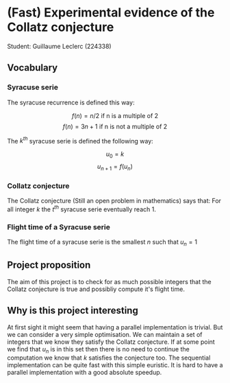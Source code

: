 # (Fast) Experimental evidence of the Collatz conjecture


Student: Guillaume Leclerc (224338)

## Vocabulary

### Syracuse serie

The syracuse recurrence is defined this way:

$$ f(n) = n/2 \text{ if n is a multiple of 2 }$$
$$ f(n) = 3 n + 1 \text{ if n is not a multiple of 2}$$

The $k^{th}$ syracuse serie is defined the following way:

$$ u_0 = k $$
$$ u_{n+1} = f(u_n) $$

### Collatz conjecture

The Collatz conjecture (Still an open problem in mathematics) says that: For all integer $k$ the $t^{th}$ syracuse serie eventually reach 1.

### Flight time of a Syracuse serie

The flight time of a syracuse serie is the smallest $n$ such that $u_n = 1$


## Project proposition

The aim of this project is to check for as much possible integers that the Collatz conjecture is true and possibliy compute it's flight time.

## Why is this project interesting

At first sight it might seem that having a parallel implementation is trivial. But we can consider a very simple optimisation. We can maintain a set of integers that we know they satisfy the Collatz conjecture. If at some point we find that $u_n$ is in this set then there is no need to continue the computation we know that $k$ satisfies the conjecture too. The sequential implementation can be quite fast with this simple euristic. It is hard to have a parallel implementation with a good absolute speedup.

